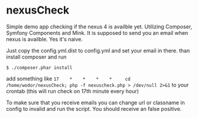 nexusCheck
==========

Simple demo app checking if the nexus 4 is availble yet. Utilizing Composer,  Symfony Components and Mink.
It is supposed to send you an email when nexus is availble. Yes it's naive.

Just copy the config.yml.dist to config.yml and set your email in there. 
than install composer and run

`$ ./composer.phar install`

add  something like 
`17    *    *    *    *     cd /home/wodor/nexusCheck; php -f nexuscheck.php > /dev/null 2>&1`
to your crontab (this will run check on 17th minute every hour)  

To make sure that you receive emails you can change url or classname in config to invalid and run the script. 
You should receive an false positive.








